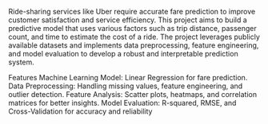 Ride-sharing services like Uber require accurate fare prediction to improve customer satisfaction and service efficiency. This project aims to build a predictive model that uses various factors such as trip distance, passenger count, and time to estimate the cost of a ride.
The project leverages publicly available datasets and implements data preprocessing, feature engineering, and model evaluation to develop a robust and interpretable prediction system.

Features
Machine Learning Model: Linear Regression for fare prediction.
Data Preprocessing: Handling missing values, feature engineering, and outlier detection.
Feature Analysis: Scatter plots, heatmaps, and correlation matrices for better insights.
Model Evaluation: R-squared, RMSE, and Cross-Validation for accuracy and reliability
